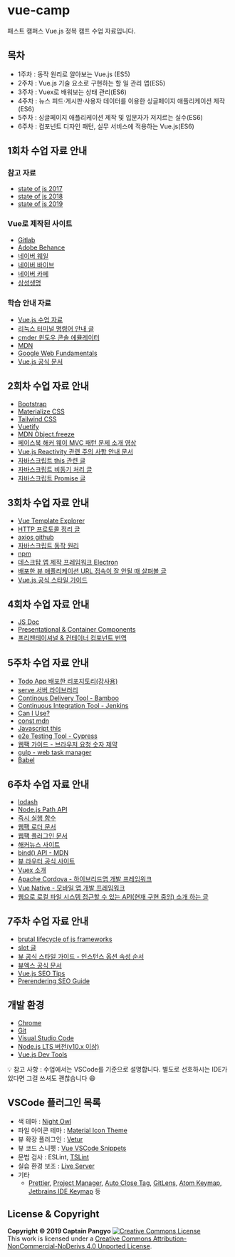 # vue-camp

패스트 캠퍼스 Vue.js 정복 캠프 수업 자료입니다.

## 목차

- 1주차 : 동작 원리로 알아보는 Vue.js (ES5)
- 2주차 : Vue.js 기술 요소로 구현하는 할 일 관리 앱(ES5)
- 3주차 : Vuex로 배워보는 상태 관리(ES6)
- 4주차 : 뉴스 피드·게시판·사용자 데이터를 이용한 싱글페이지 애플리케이션 제작(ES6)
- 5주차 : 싱글페이지 애플리케이션 제작 및 입문자가 저지르는 실수(ES6)
- 6주차 : 컴포넌트 디자인 패턴, 실무 서비스에 적용하는 Vue.js(ES6)

## 1회차 수업 자료 안내

### 참고 자료

- [state of js 2017](https://2017.stateofjs.com/2017/front-end/results)
- [state of js 2018](https://2018.stateofjs.com/front-end-frameworks/overview/)
- [state of js 2019](https://2019.stateofjs.com/front-end-frameworks/)

### Vue로 제작된 사이트

- [Gitlab](https://about.gitlab.com/)
- [Adobe Behance](https://www.behance.net/)
- [네이버 웨일](https://whale.naver.com/ko)
- [네이버 바이브](https://vibe.naver.com/today)
- [네이버 카페](https://section.cafe.naver.com/)
- [삼성생명](https://www.samsunglife.com/main/PDP-MAMAI000000M)

### 학습 안내 자료

- [Vue.js 수업 자료](https://joshua1988.github.io/vue-camp/)
- [리눅스 터미널 명령어 안내 글](https://joshua1988.github.io/web-development/linux-commands-for-beginners/)
- [cmder 윈도우 콘솔 에뮬레이터](https://cmder.net/)
- [MDN](https://developer.mozilla.org/en-US/docs/Web/JavaScript)
- [Google Web Fundamentals](https://developers.google.com/web/fundamentals/)
- [Vue.js 공식 문서](https://vuejs.org/)

## 2회차 수업 자료 안내

- [Bootstrap](https://getbootstrap.com/docs/4.4/getting-started/introduction/)
- [Materialize CSS](https://materializecss.com/)
- [Tailwind CSS](https://tailwindcss.com/)
- [Vuetify](https://vuetifyjs.com/ko/)
- [MDN Object.freeze](https://developer.mozilla.org/ko/docs/Web/JavaScript/Reference/Global_Objects/Object/freeze)
- [페이스북 해커 웨이 MVC 패턴 문제 소개 영상](https://www.youtube.com/watch?v=nYkdrAPrdcw)
- [Vue.js Reactivity 관련 주의 사항 안내 문서](https://vuejs.org/v2/guide/reactivity.html#ad)
- [자바스크립트 this 관련 글](https://joshua1988.github.io/vue-camp/js/this.html)
- [자바스크립트 비동기 처리 글](https://joshua1988.github.io/web-development/javascript/javascript-asynchronous-operation/)
- [자바스크립트 Promise 글](https://joshua1988.github.io/web-development/javascript/promise-for-beginners/)

## 3회차 수업 자료 안내

- [Vue Template Explorer](https://template-explorer.vuejs.org/)
- [HTTP 프로토콜 정리 글](https://joshua1988.github.io/web-development/http-part1/)
- [axios github](https://github.com/axios/axios)
- [자바스크립트 동작 원리](https://joshua1988.github.io/web-development/translation/javascript/how-js-works-inside-engine/)
- [npm](https://www.npmjs.com/)
- [데스크탑 앱 제작 프레임워크 Electron](https://www.electronjs.org/)
- [배포한 뷰 애플리케이션 URL 접속이 잘 안될 때 살펴볼 글](https://router.vuejs.org/guide/essentials/history-mode.html#example-server-configurations)
- [Vue.js 공식 스타일 가이드](https://kr.vuejs.org/v2/style-guide/index.html)

## 4회차 수업 자료 안내

- [JS Doc](https://jsdoc.app/)
- [Presentational & Container Components](https://medium.com/@dan_abramov/smart-and-dumb-components-7ca2f9a7c7d0)
- [프리젠테이셔널 & 컨테이너 컴포넌트 번역](https://blueshw.github.io/2017/06/26/presentaional-component-container-component/)

## 5주차 수업 자료 안내

- [Todo App 배포한 리포지토리(강사용)](https://github.com/joshua1988/todo-app1)
- [serve 서버 라이브러리](https://github.com/zeit/serve)
- [Continous Delivery Tool - Bamboo](https://www.atlassian.com/ko/software/bamboo/features)
- [Continuous Integration Tool - Jenkins](https://www.jenkins.io/)
- [Can I Use?](https://caniuse.com/)
- [const mdn](https://developer.mozilla.org/en-US/docs/Web/JavaScript/Reference/Statements/const)
- [Javascript this](https://joshua1988.github.io/vue-camp/js/this.html)
- [e2e Testing Tool - Cypress](https://www.cypress.io/)
- [웹팩 가이드 - 브라우저 요청 숫자 제약](https://joshua1988.github.io/webpack-guide/motivation/problem-to-solve.html#%EB%B8%8C%EB%9D%BC%EC%9A%B0%EC%A0%80%EB%B3%84-http-%EC%9A%94%EC%B2%AD-%EC%88%AB%EC%9E%90%EC%9D%98-%EC%A0%9C%EC%95%BD)
- [gulp - web task manager](https://gulpjs.com/)
- [Babel](https://babeljs.io/docs/en/usage)

## 6주차 수업 자료 안내

- [lodash](https://lodash.com/)
- [Node.js Path API](https://nodejs.org/api/path.html)
- [즉시 실행 함수](https://developer.mozilla.org/en-US/docs/Glossary/IIFE)
- [웹팩 로더 문서](https://webpack.js.org/loaders/)
- [웹팩 플러그인 문서](https://webpack.js.org/plugins/)
- [해커뉴스 사이트](https://news.ycombinator.com/newest)
- [bind() API - MDN](https://developer.mozilla.org/ko/docs/Web/JavaScript/Reference/Global_Objects/Function/bind)
- [뷰 라우터 공식 사이트](https://router.vuejs.org/)
- [Vuex 소개](https://joshua1988.github.io/vue-camp/vuex/concept.html)
- [Apache Cordova - 하이브리드앱 개발 프레임워크](https://cordova.apache.org/docs/en/latest/reference/cordova-plugin-file/index.html)
- [Vue Native - 모바일 앱 개발 프레임워크](https://vue-native.io/)
- [웹으로 로컬 파일 시스템 접근할 수 있는 API(현재 구현 중임) 소개 하는 글](https://web.dev/native-file-system/)

## 7주차 수업 자료 안내

- [brutal lifecycle of js frameworks](https://stackoverflow.blog/2018/01/11/brutal-lifecycle-javascript-frameworks/)
- [slot 글](https://joshua1988.github.io/vue-camp/reuse/slots.html#%EC%8A%AC%EB%A1%AF-%EC%BD%94%EB%93%9C-%ED%98%95%EC%8B%9D)
- [뷰 공식 스타일 가이드 - 인스턴스 옵션 속성 순서](https://vuejs.org/v2/style-guide/#Component-instance-options-order-recommended)
- [뷰엑스 공식 문서](https://vuex.vuejs.org/)
- [Vue.js SEO Tips](https://www.digitalocean.com/community/tutorials/vuejs-vue-seo-tips)
- [Prerendering SEO Guide](https://vuejs-templates.github.io/webpack/prerender.html)

## 개발 환경

- [Chrome](https://www.google.com/intl/ko/chrome/)
- [Git](https://git-scm.com/downloads)
- [Visual Studio Code](https://code.visualstudio.com/)
- [Node.js LTS 버전(v10.x 이상)](https://nodejs.org/ko/)
- [Vue.js Dev Tools](https://chrome.google.com/webstore/detail/vuejs-devtools/nhdogjmejiglipccpnnnanhbledajbpd)

💡 참고 사항 : 수업에서는 VSCode를 기준으로 설명합니다. 별도로 선호하시는 IDE가 있다면 그걸 쓰셔도 괜찮습니다 😄

## VSCode 플러그인 목록

- 색 테마 : [Night Owl](https://marketplace.visualstudio.com/items?itemName=sdras.night-owl)
- 파일 아이콘 테마 : [Material Icon Theme](https://marketplace.visualstudio.com/items?itemName=PKief.material-icon-theme)
- 뷰 확장 플러그인 : [Vetur](https://marketplace.visualstudio.com/items?itemName=octref.vetur)
- 뷰 코드 스니펫 : [Vue VSCode Snippets](https://marketplace.visualstudio.com/items?itemName=sdras.vue-vscode-snippets)
- 문법 검사 : ESLint, [TSLint](https://marketplace.visualstudio.com/items?itemName=eg2.tslint)
- 실습 환경 보조 : [Live Server](https://marketplace.visualstudio.com/items?itemName=ritwickdey.LiveServer)
- 기타
  - [Prettier](https://marketplace.visualstudio.com/items?itemName=esbenp.prettier-vscode), [Project Manager](https://marketplace.visualstudio.com/items?itemName=alefragnani.project-manager), [Auto Close Tag](https://marketplace.visualstudio.com/items?itemName=formulahendry.auto-close-tag), [GitLens](https://marketplace.visualstudio.com/items?itemName=eamodio.gitlens), [Atom Keymap](https://marketplace.visualstudio.com/items?itemName=ms-vscode.atom-keybindings), [Jetbrains IDE Keymap](https://marketplace.visualstudio.com/items?itemName=isudox.vscode-jetbrains-keybindings) 등

## License & Copyright

**Copyright © 2019 Captain Pangyo**
<a rel="license" href="http://creativecommons.org/licenses/by-nc-nd/4.0/"><img alt="Creative Commons License" style="border-width:0" src="https://i.creativecommons.org/l/by-nc-nd/4.0/88x31.png" /></a><br />This work is licensed under a <a rel="license" href="http://creativecommons.org/licenses/by-nc-nd/4.0/">Creative Commons Attribution-NonCommercial-NoDerivs 4.0 Unported License</a>.
